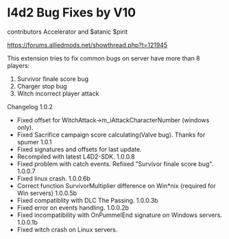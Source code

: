 # l4d2 Bug Fixes by V10

contributors Accelerator and $atanic $pirit

https://forums.alliedmods.net/showthread.php?t=121945

This extension tries to fix common bugs on server have more than 8 players:
1) Survivor finale score bug
2) Charger stop bug
3) Witch incorrect player attack

Changelog
1.0.2
- Fixed offset for WitchAttack->m_iAttackCharacterNumber (windows only).
- Fixed Sacrifice campaign score calculating(Valve bug). Thanks for spumer
1.0.1
- Fixed signatures and offsets for last update.
- Recompiled with latest L4D2-SDK.
1.0.0.8
- Fixed problem with catch events. Refixed "Survivor finale score bug".
1.0.0.7
- Fixed linux crash.
1.0.0.6b
- Correct function SurvivorMultiplier difference on Win\*nix (required for Win servers)
1.0.0.5b
- Fixed compatiblity with DLC The Passing.
1.0.0.3b
- Fixed error on events handling.
1.0.0.2b
- Fixed incompatibility with OnPummelEnd signature on Windows servers.
1.0.0.1b
- Fixed witch crash on Linux servers.
